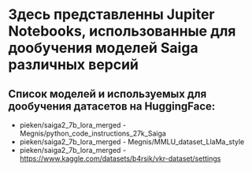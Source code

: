 # Здесь представленны Jupiter Notebooks, использованные для дообучения моделей Saiga различных версий

## Список моделей и используемых для дообучения датасетов на HuggingFace:

* pieken/saiga2_7b_lora_merged - Megnis/python_code_instructions_27k_Saiga
* pieken/saiga2_7b_lora_merged - Megnis/MMLU_dataset_LlaMa_style
* pieken/saiga2_7b_lora_merged - https://www.kaggle.com/datasets/b4rsik/vkr-dataset/settings